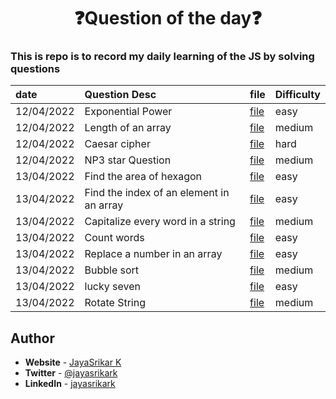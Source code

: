 <div align="center">
    <h1>❓Question of the day❓</h1>
</div>

### This is repo is to record my daily learning of the JS by solving questions

| date       | Question Desc                            | file                  | Difficulty |
| :--------- | :--------------------------------------- | --------------------- | ---------- |
| 12/04/2022 | Exponential Power                        | [file](question1.js)  | easy       |
| 12/04/2022 | Length of an array                       | [file](question2.js)  | medium     |
| 12/04/2022 | Caesar cipher                            | [file](question3.js)  | hard       |
| 12/04/2022 | NP3 star Question                        | [file](question4.js)  | medium     |
| 13/04/2022 | Find the area of hexagon                 | [file](question5.js)  | easy       |
| 13/04/2022 | Find the index of an element in an array | [file](question6.js)  | easy       |
| 13/04/2022 | Capitalize every word in a string        | [file](question7.js)  | medium     |
| 13/04/2022 | Count words                              | [file](question8.js)  | easy       |
| 13/04/2022 | Replace a number in an array             | [file](question9.js)  | easy       |
| 13/04/2022 | Bubble sort                              | [file](question10.js) | medium     |
| 13/04/2022 | lucky seven                              | [file](question11.js) | easy       |
| 13/04/2022 | Rotate String                            | [file](question12.js) | medium     |

## **Author**

- **Website** - [JayaSrikar K](https://jayasrikark.netlify.app/)
- **Twitter** - [@jayasrikark](https://twitter.com/jayasrikark)
- **LinkedIn** - [jayasrikark](https://www.linkedin.com/in/jayasrikark/)
